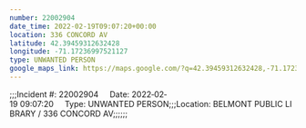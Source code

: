 ```yaml
---
number: 22002904
date_time: 2022-02-19T09:07:20+00:00
location: 336 CONCORD AV
latitude: 42.39459312632428
longitude: -71.17236997521127
type: UNWANTED PERSON
google_maps_link: https://maps.google.com/?q=42.39459312632428,-71.17236997521127
---
```


;;;Incident #: 22002904     Date: 2022‐02‐19 09:07:20     Type: UNWANTED PERSON;;;Location: BELMONT PUBLIC LIBRARY / 336 CONCORD AV;;;;;;
